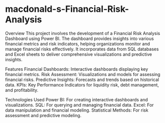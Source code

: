 # macdonald-s-Financial-Risk-Analysis
Overview
This project involves the development of a Financial Risk Analysis Dashboard using Power BI. The dashboard provides insights into various financial metrics and risk indicators, helping organizations monitor and manage financial risks effectively. It incorporates data from SQL databases and Excel sheets to deliver comprehensive visualizations and predictive insights.

Features
Financial Dashboards: Interactive dashboards displaying key financial metrics.
Risk Assessment: Visualizations and models for assessing financial risks.
Predictive Insights: Forecasts and trends based on historical data.
KPIs: Key Performance Indicators for liquidity risk, debt management, and profitability.

Technologies Used
Power BI: For creating interactive dashboards and visualizations.
SQL: For querying and managing financial data.
Excel: For data manipulation and financial modeling.
Statistical Methods: For risk assessment and predictive modeling.
